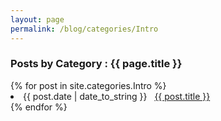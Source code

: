 ```yaml
---
layout: page
permalink: /blog/categories/Intro
---
```

 
<h3> Posts by Category : {{ page.title }} </h3>

<div class="card">
{% for post in site.categories.Intro %}
 <li class="category-posts"><span>{{ post.date | date_to_string }}</span> &nbsp; <a href="{{ post.url }}">{{ post.title }}</a></li>
{% endfor %}
</div>

